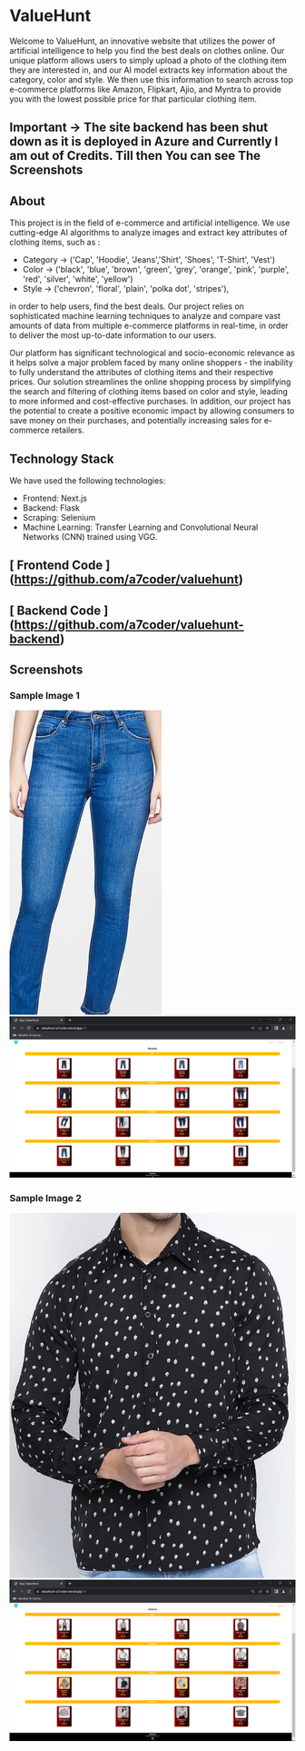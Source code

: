 # ValueHunt

Welcome to ValueHunt, an innovative website that utilizes the power of artificial intelligence to 
help you find the best deals on clothes online. Our unique platform allows users to simply upload 
a photo of the clothing item they are interested in, and our AI model extracts key information about 
the category, color and style. We then use this information to search across top e-commerce platforms like 
Amazon, Flipkart, Ajio, and Myntra to provide you with the lowest possible price for that particular 
clothing item.

## Important -> The site backend has been shut down as it is deployed in Azure and Currently I am out of Credits. Till then You can see The Screenshots

## About

This project is in the field of e-commerce and artificial intelligence. We use cutting-edge AI 
algorithms to analyze images and extract key attributes of clothing items, such as :

- Category -> ('Cap', 'Hoodie', 'Jeans','Shirt', 'Shoes', 'T-Shirt', 'Vest')  
- Color -> ('black', 'blue', 'brown', 'green', 'grey', 'orange', 'pink', 'purple', 'red',  'silver',  'white',  'yellow') 
- Style -> ('chevron', 'floral', 'plain', 'polka dot', 'stripes'),

in order to help users, find the best deals. Our project relies on sophisticated machine learning 
techniques to analyze and compare vast amounts of data from multiple e-commerce platforms in 
real-time, in order to deliver the most up-to-date information to our users.

Our platform has significant technological and socio-economic relevance as it helps solve a major 
problem faced by many online shoppers - the inability to fully understand the attributes of clothing 
items and their respective prices. Our solution streamlines the online shopping process by 
simplifying the search and filtering of clothing items based on color and style, leading to more 
informed and cost-effective purchases. In addition, our project has the potential to create a positive 
economic impact by allowing consumers to save money on their purchases, and potentially 
increasing sales for e-commerce retailers.

## Technology Stack

We have used the following technologies:

- Frontend: Next.js
- Backend: Flask
- Scraping: Selenium
- Machine Learning: Transfer Learning and Convolutional Neural Networks (CNN) trained using VGG.

## [ Frontend Code ] (https://github.com/a7coder/valuehunt)
## [ Backend Code ] (https://github.com/a7coder/valuehunt-backend)
## Screenshots
### Sample Image 1
![Sample Image](https://raw.githubusercontent.com/a7coder/valuehunt/main/Screenshots/sample_input.jpg)
![Sample Output](https://raw.githubusercontent.com/a7coder/valuehunt/main/Screenshots/sample_output.png)
### Sample Image 2
![Sample Image 2](https://raw.githubusercontent.com/a7coder/valuehunt/main/Screenshots/sample_input2.jpg)
![Sample Image](https://raw.githubusercontent.com/a7coder/valuehunt/main/Screenshots/sample_output2.png)

